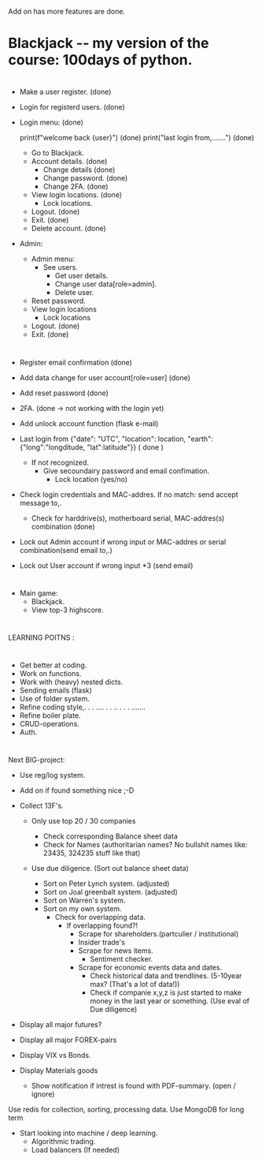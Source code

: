 Add on has more features are done.

#

# Blackjack -- my version of the course: 100days of python.

#

- Make a user register. (done)
- Login for registerd users. (done)
- Login menu: (done)

  print(f"welcome back {user}") (done)
  print("last login from,.......") (done)

  - Go to Blackjack.
  - Account details. (done)
    - Change details (done)
    - Change password. (done)
    - Change 2FA. (done)
  - View login locations. (done)
    - Lock locations.
  - Logout. (done)
  - Exit. (done)
  - Delete account. (done)

- Admin:

  - Admin menu:
    - See users.
      - Get user details.
      - Change user data[role=admin].
      - Delete user.
  - Reset password.
  - View login locations
    - Lock locations
  - Logout. (done)
  - Exit. (done)

#

- Register email confirmation (done)
- Add data change for user account[role=user] (done)
- Add reset password (done)
- 2FA. (done -> not working with the login yet)
- Add unlock account function (flask e-mail)
- Last login from {"date": "UTC", "location": location, "earth":{"long":"longditude, "lat":latitude"}} ( done )
  - If not recognized.
    - Give secoundairy password and email confimation.
      - Lock location (yes/no)
- Check login credentials and MAC-addres. If no match: send accept message to,.

  - Check for harddrive(s), motherboard serial, MAC-addres(s) combination (done)

- Lock out Admin account if wrong input or MAC-addres or serial combination(send email to,.)

- Lock out User account if wrong input \*3 (send email)

#

- Main game:
  - Blackjack.
  - View top-3 highscore.

#

LEARNING POITNS :

#

- Get better at coding.
- Work on functions.
- Work with (heavy) nested dicts.
- Sending emails (flask)
- Use of folder system.
- Refine coding style,. . . .... . . .. . . . .......
- Refine boiler plate.
- CRUD-operations.
- Auth.

#

Next BIG-project:

- Use reg/log system.

- Add on if found something nice ;-D

- Collect 13F's.

  - Only use top 20 / 30 companies

    - Check corresponding Balance sheet data
    - Check for Names (authoritarian names? No bullshit names like: 23435, 324235 stuff like that)

  - Use due diligence. (Sort out balance sheet data)
    - Sort on Peter Lynch system. (adjusted)
    - Sort on Joal greenbalt system. (adjusted)
    - Sort on Warren's system.
    - Sort on my own system.
      - Check for overlapping data.
        - If overlapping found?!
          - Scrape for shareholders.(partculier / institutional)
          - Insider trade's
          - Scrape for news items.
            - Sentiment checker.
          - Scrape for economic events data and dates.
            - Check historical data and trendlines. (5-10year max? (That's a lot of data!))
            - Check if companie x,y,z is just started to make money in the last year or something. (Use eval of Due diligence)

- Display all major futures?
- Display all major FOREX-pairs
- Display VIX vs Bonds.
- Display Materials goods

  - Show notification if intrest is found with PDF-summary. (open / ignore)

Use redis for collection, sorting, processing data.
Use MongoDB for long term

- Start looking into machine / deep learning.
  - Algorithmic trading.
  - Load balancers (If needed)
